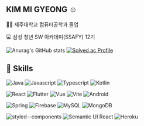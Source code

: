 ## KIM MI GYEONG ☺️
<!--
[![Hits](https://hits.seeyoufarm.com/api/count/incr/badge.svg?url=https%3A%2F%2Fgithub.com%2Frmfosem613%2Fhit-counter&count_bg=%23698F3F&title_bg=%230A122A&icon=&icon_color=%23E7E7E7&title=hits&edge_flat=false)](https://hits.seeyoufarm.com)
-->

👩‍🎓 제주대학교 컴퓨터공학과 졸업

💻 삼성 청년 SW 아카데미(SSAFY) 12기

![Anurag's GitHub stats](https://github-readme-stats.vercel.app/api?username=rmfosem613&show_icons=true)
[![Solved.ac Profile](http://mazassumnida.wtf/api/v2/generate_badge?boj=rmfosem613)](https://solved.ac/rmfosem613/)


## 💪 Skills
![Java](https://img.shields.io/badge/Java-007396.svg?&style=for-the-badge)
![Javascript](https://img.shields.io/badge/Javascript-F7DF1E.svg?&style=for-the-badge)
![Typescript](https://img.shields.io/badge/Typescript-3178C6.svg?&style=for-the-badge)
![Kotlin](https://img.shields.io/badge/Kotlin-7F52FF.svg?&style=for-the-badge)

![React](https://img.shields.io/badge/React-61DAFB.svg?&style=for-the-badge&logo=React&logoColor=white)
![Flutter](https://img.shields.io/badge/Flutter-02569B.svg?&style=for-the-badge&logo=Flutter&logoColor=white)
![Vue](https://img.shields.io/badge/Vue-4FC08D.svg?&style=for-the-badge&logo=Vue.js&logoColor=white)
![Vite](https://img.shields.io/badge/vite-%23646CFF.svg?style=for-the-badge&logo=vite&logoColor=white)
![Android](https://img.shields.io/badge/Android-34A853.svg?&style=for-the-badge&logo=Android&logoColor=white)

![Spring](https://img.shields.io/badge/Spring-6DB33F.svg?&style=for-the-badge&logo=Spring&logoColor=white)
![Firebase](https://img.shields.io/badge/firebase-a08021?style=for-the-badge&logo=firebase&logoColor=ffcd34)
![MySQL](https://img.shields.io/badge/mysql-4479A1.svg?style=for-the-badge&logo=mysql&logoColor=white)
![MongoDB](https://img.shields.io/badge/MongoDB-%234ea94b.svg?style=for-the-badge&logo=mongodb&logoColor=white)

![styled--components](https://img.shields.io/badge/styled%20components-DB7093?style=for-the-badge&logo=styled-components&logoColor=white)
![Semantic UI React](https://img.shields.io/badge/Semantic%20UI%20React-%2335BDB2.svg?style=for-the-badge&logo=SemanticUIReact&logoColor=white)
![Heroku](https://img.shields.io/badge/heroku-%23430098.svg?style=for-the-badge&logo=heroku&logoColor=white)
